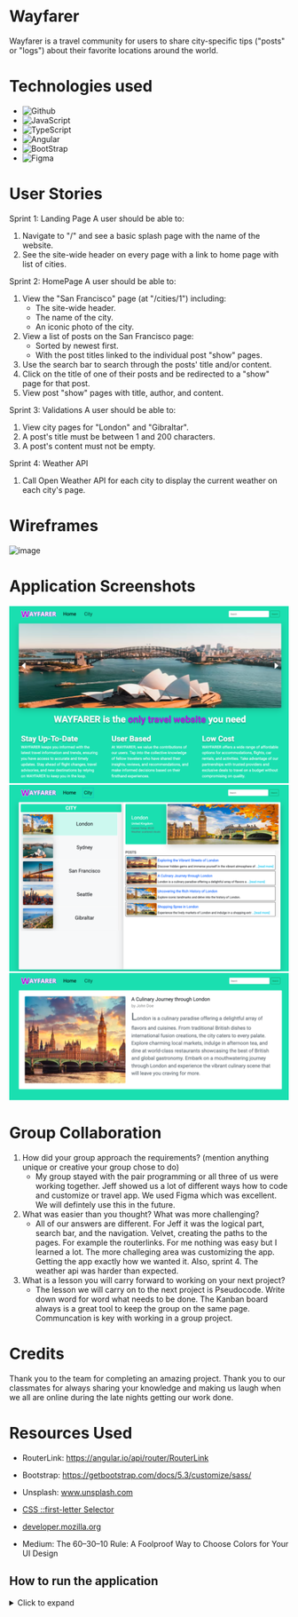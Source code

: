# Wayfarer

Wayfarer is a travel community for users to share city-specific tips ("posts" or "logs") about their favorite locations around the world.

# Technologies used

- ![Github](https://img.shields.io/badge/GitHub-100000?style=for-the-badge&logo=github&logoColor=white)
- ![JavaScript](https://img.shields.io/badge/JavaScript-F7DF1E?style=for-the-badge&logo=javascript&logoColor=black)
- ![TypeScript](https://img.shields.io/badge/TypeScript-007ACC?style=for-the-badge&logo=typescript&logoColor=white)
- ![Angular](https://img.shields.io/badge/Angular-DD0031?style=for-the-badge&logo=angular&logoColor=white)
- ![BootStrap](https://img.shields.io/badge/Bootstrap-563D7C?style=for-the-badge&logo=bootstrap&logoColor=white)
- ![Figma](https://img.shields.io/badge/Figma-F24E1E?style=for-the-badge&logo=figma&logoColor=white)

# User Stories

Sprint 1: Landing Page
A user should be able to:

1. Navigate to "/" and see a basic splash page with the name of the website.
2. See the site-wide header on every page with a link to home page with list of cities.

Sprint 2: HomePage
A user should be able to:

1. View the "San Francisco" page (at "/cities/1") including:
   - The site-wide header.
   - The name of the city.
   - An iconic photo of the city.
2. View a list of posts on the San Francisco page:
   - Sorted by newest first.
   - With the post titles linked to the individual post "show" pages.
3. Use the search bar to search through the posts' title and/or content.
4. Click on the title of one of their posts and be redirected to a "show" page for that post.
5. View post "show" pages with title, author, and content.

Sprint 3: Validations
A user should be able to:

1. View city pages for "London" and "Gibraltar".
2. A post's title must be between 1 and 200 characters.
3. A post's content must not be empty.

Sprint 4: Weather API

1. Call Open Weather API for each city to display the current weather on each city's page.

# Wireframes

![image](https://github.com/pophero110/Wayfarer---Group-Project/assets/124539081/712dd0bd-7934-4ecb-9666-a089650b4281)

# Application Screenshots

![landing-page](./src/assets/resource/landing-page.png)
![city-page](./src/assets/resource/city-page.png)
![post-page](./src/assets/resource/post-page.png)

# Group Collaboration

1. How did your group approach the requirements? (mention anything unique or creative your group chose to do)
   - My group stayed with the pair programming or all three of us were working together. Jeff showed us a lot of different ways how to code and customize or travel app. We used Figma which was excellent. We will defintely use this in the future.
2. What was easier than you thought? What was more challenging?
   - All of our answers are different. For Jeff it was the logical part, search bar, and the navigation. Velvet, creating the paths to the pages. For example the routerlinks. For me nothing was easy but I learned a lot. The more challeging area was customizing the app. Getting the app exactly how we wanted it. Also, sprint 4. The weather api was harder than expected.
3. What is a lesson you will carry forward to working on your next project?
   - The lesson we will carry on to the next project is Pseudocode. Write down word for word what needs to be done. The Kanban board always is a great tool to keep the group on the same page. Communcation is key with working in a group project.

# Credits

Thank you to the team for completing an amazing project. Thank you to our classmates for always sharing your knowledge and making us laugh when we all are online during the late nights getting our work done.

# Resources Used

- RouterLink: https://angular.io/api/router/RouterLink

- Bootstrap: https://getbootstrap.com/docs/5.3/customize/sass/

- Unsplash: www.unsplash.com

- [CSS ::first-letter Selector](https://www.w3schools.com/cssref/sel_firstletter.php#:~:text=The%20%3A%3Afirst%2Dletter%20selector,color%20properties)

- [developer.mozilla.org](https://developer.mozilla.org/en-US/docs/Web/CSS/Using_CSS_custom_properties)

- Medium: The 60–30–10 Rule: A Foolproof Way to Choose Colors for Your UI Design

## How to run the application

<details>
    <summary>Click to expand</summary>

## Development server

Run `ng serve` for a dev server. Navigate to `http://localhost:4200/`. The application will automatically reload if you change any of the source files.

## Code scaffolding

Run `ng generate component component-name` to generate a new component. You can also use `ng generate directive|pipe|service|class|guard|interface|enum|module`.

## Build

Run `ng build` to build the project. The build artifacts will be stored in the `dist/` directory.

## Running unit tests

Run `ng test` to execute the unit tests via [Karma](https://karma-runner.github.io).

## Running end-to-end tests

Run `ng e2e` to execute the end-to-end tests via a platform of your choice. To use this command, you need to first add a package that implements end-to-end testing capabilities.

